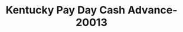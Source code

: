 ---
f_zip-code: 42262
f_state-code: KY
title: Kentucky Pay Day Cash Advance-20013
f_phone: 270-640-7556
f_city-only: Grove
f_address: 15053 Fort Campbell Blvd Oak Grove
f_location-unique-id: '20013'
slug: kentucky-pay-day-cash-advance-20013
updated-on: '2024-05-30T13:46:58.046Z'
created-on: '2024-05-30T13:36:59.803Z'
published-on: '2024-05-30T13:54:32.469Z'
f_city-state: cms/city/grove-ky.md
f_company: cms/company/kentucky-pay-day-cash-advance.md
f_state: cms/state/kentucky.md
layout: '[payday-loan].html'
tags: payday-loan
---